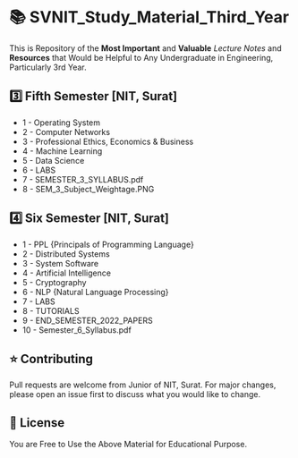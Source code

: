 # 📚 SVNIT_Study_Material_Third_Year

This is Repository of the **Most Important** and **Valuable** _Lecture Notes_ and **Resources** that Would be Helpful to Any Undergraduate in Engineering, Particularly 3rd Year.

## 3️⃣ Fifth Semester [NIT, Surat]

+ 1 - Operating System
+ 2 - Computer Networks
+ 3 - Professional Ethics, Economics & Business
+ 4 - Machine Learning
+ 5 - Data Science
+ 6 - LABS
+ 7 - SEMESTER_3_SYLLABUS.pdf
+ 8 - SEM_3_Subject_Weightage.PNG

## 4️⃣ Six Semester [NIT, Surat]

+ 1 - PPL {Principals of Programming Language}
+ 2 - Distributed Systems
+ 3 - System Software
+ 4 - Artificial Intelligence
+ 5 - Cryptography
+ 6 - NLP {Natural Language Processing}
+ 7 - LABS
+ 8 - TUTORIALS
+ 9 - END_SEMESTER_2022_PAPERS 
+ 10 - Semester_6_Syllabus.pdf

## ⭐ Contributing
Pull requests are welcome from Junior of NIT, Surat.
For major changes, please open an issue first to discuss what you would like to change.

## 🥺 License

You are Free to Use the Above Material for Educational Purpose.
